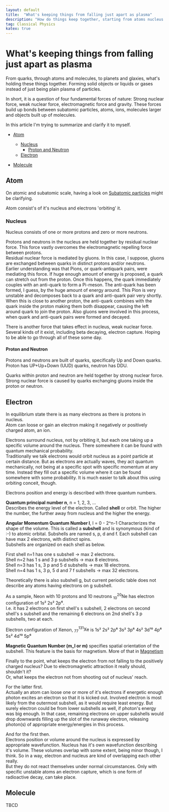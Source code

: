 ```yaml
---
layout: default
title:  "What's keeping things from falling just apart as plasma"
description: "How do things keep together, starting from atoms nucleus to universe"
tag: Classical Physics
katex: true
---
```


# What's keeping things from falling just apart as plasma

From quarks, through atoms and molecules, to planets and glaxies, what's holding these things together. Forming solid objects or liquids or gases instead of just being plain plasma of particles.

In short, it is a question of four fundamental forces of nature: Strong nuclear force, weak nuclear force, electromagnetic force and gravity. These forces build up bonds between subatomic particles, atoms, ions, molecules larger and objects built up of molecules.

In this article I'm trying to summarize and clarify it to myself.


- [Atom](#atom)
	- [Nucleus](#nucleus)
		- [Proton and Neutron](#proton-and-neutron)
	- [Electron](#electron)
	
- [Molecule](#molecule)

## Atom
On atomic and subatomic scale, having a look on [Subatomic particles](../../../2022/09/29/subatomic-particles) might be clarifying.  

Atom consist's of it's nucleus and electrons 'orbiting' it.

### Nucleus
Nucleus consists of one or more protons and zero or more neutrons.

Protons and neutrons in the nucleus are held together by residual nuclear force. This force vastly overcomes the electromagnetic repelling force between protons.  
Residual nuclear force is mediated by gluons. In this case, I suppose, gluons are exchanged between quarks in distinct protons and/or neutrons.  
Earlier understanding was that Pions, or quark-antiquark pairs, were mediating this force. If huge enough amount of energy is proposed, a quark can stretch out from the proton. Once this happens, the quark immediately couples with an anti-quark to form a Pi-meson. The anti-quark has been formed, I guess, by the huge amount of energy around. This Pion is very unstable and decomposes back to a quark and anti-quark pair very shortly. When this is close to another proton, the anti-quark combines with the quark inside the proton making them both disappear, causing the left around quark to join the proton. Also gluons were involved in this process, when quark and anti-quark pairs were formed and decayed.

There is another force that takes effect in nucleus, weak nuclear force. Several kinds of it exist, including beta decaying, electron capture. Hoping to be able to go through all of these some day.

#### Proton and Neutron
Protons and neutrons are built of quarks, specifically Up and Down quarks.  
Proton has UP+Up+Down (UUD) quarks, neutron has DDU.  

Quarks within proton and neutron are held together by strong nuclear force.  
Strong nuclear force is caused by quarks exchanging gluons inside the proton or neutron.



## Electron
In equilibrium state there is as many electrons as there is protons in nucleus.  
Atom can loose or gain an electron making it negatively or positively charged atom, an ion. 

Electrons surround nucleus, not by orbiting it, but each one taking up a specific volume around the nucleus. There somewhere it can be found with quantum mechanical probability.  
Traditionally we talk electrons would orbit nucleus as a point particle at certain distance. But as electrons are actually waves, they act quantum mechanically, not being at a specific spot with specific momentum at any time. Instead they fill out a specific volume where it can be found somewhere with some probability. It is much easier to talk about this using orbiting conceit, though.  

Electrons position and energy is described with three quantum numbers.  

**Quantum principal number n**, n = 1, 2, 3, ...  
Describes the energy level of the electron. Called **shell** or orbit. The higher the number, the further away from nucleus and the higher the energy.  

**Angular Momentum Quantum Number l**, l = 0 - 2^n-1
Characterizes the shape of the volume. This is called a **subshell** and is synonymous (kind of :-) to atomic orbital.  Subshells are named s, p, d and f. Each subshell can have max 2 electrons, with distinct spins.  
Subshells are organized on each shell as below.  

First shell n=1 has one s subshell -> max 2 electrons.  
Shell n=2 has 1 s and 3 p subshells -> max 8 electrons.  
Shell n=3 has 1 s, 3 p and 5 d subshells -> max 18 electrons.  
Shell n=4 has 1 s, 3 p, 5 d and 7 f subshells -> max 32 electrons.  

Theoretically there is also subshell g, but current periodic table does not describe any atoms having electrons on g subshell.

As a sample, Neon with 10 protons and 10 neutrons $^{20}_{10}\text{Ne}$ has electron configuration of 1s² 2s² 2p⁶.  
I.e. it has 2 electrons on first shell's s subshell, 2 electrons on second shell's s subshell and the remaining 6 electrons on 2nd shell's 3 p subshells, two at each.

Electron configuration of Xenon, $^{131}_{77}\text{Xe}$ is 1s² 2s² 2p⁶ 3s² 3p⁶ 4s² 3d¹⁰ 4p⁶ 5s² 4d¹⁰ 5p⁶


**Magnetic Quantum Number (m_l or m)** specifies spatial orientation of the subshell. This feature is the basis for magnetism. More of that in [Magnetism](../../../2022/09/20/magnetism.html)

Finally to the point, what keeps the electron from not falling to the positively charged nucleus? Due to electromagnetic attraction it really should, shouldn't it?  
Or, what keeps the electron not from shooting out of nucleus' reach.

For the latter first.  
Actually an atom can loose one or more of it's electrons if energetic enough photon excites an electron so that it is kicked out. Involved electron is most likely from the outermost subshell, as it would require least energy. But surely electron could be from lower subshells as well, if photon's energy was big enough. In that case, remaining electrons on upper subshells would drop downwards filling up the slot of the runaway electron, releasing photon(s) of appropriate energy/energies in this process.

And for the first then.  
Electrons position or volume around the nucleus is expressed by appropriate wavefunction. Nucleus has it's own wavefunction describing it's volume. These volumes overlap with some extent, being minor though, I think. So in a way, electron and nucleus are kind of overlapping each other really.  
But they do not react themselves under normal circumstances. Only with specific unstable atoms an electron capture, which is one form of radioactive decay, can take place.


## Molecule
TBCD






 

